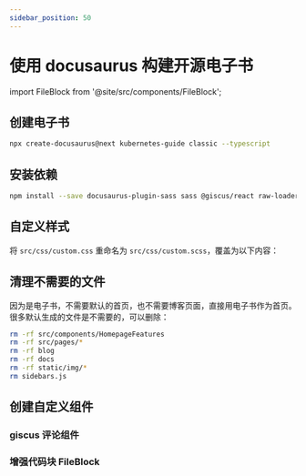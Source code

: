 ```yaml
---
sidebar_position: 50
---
```


# 使用 docusaurus 构建开源电子书

import FileBlock from '@site/src/components/FileBlock';

## 创建电子书

```bash npm2yarn
npx create-docusaurus@next kubernetes-guide classic --typescript
```

## 安装依赖

```bash npm2yarn
npm install --save docusaurus-plugin-sass sass @giscus/react raw-loader path-browserify flexanalytics/plugin-image-zoom @docusaurus/plugin-ideal-image@next @docusaurus/plugin-pwa@next
```

## 自定义样式

将 `src/css/custom.css` 重命名为 `src/css/custom.scss`，覆盖为以下内容：

<FileBlock showLineNumbers file="@site/src/css/custom.scss" title="src/css/custom.scss" />

## 清理不需要的文件

因为是电子书，不需要默认的首页，也不需要博客页面，直接用电子书作为首页。很多默认生成的文件是不需要的，可以删除：

```bash
rm -rf src/components/HomepageFeatures
rm -rf src/pages/*
rm -rf blog
rm -rf docs
rm -rf static/img/*
rm sidebars.js
```

## 创建自定义组件

### giscus 评论组件

<FileBlock showLineNumbers file="@site/src/components/Comment.tsx" title="src/components/Comment.tsx" />

### 增强代码块 FileBlock

<FileBlock showLineNumbers file="@site/src/components/FileBlock.tsx" title="src/components/FileBlock.tsx" />

